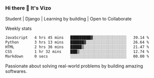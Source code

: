 ### Hi there 👋 It's Vizo

Student | Django | Learning by building | Open to Collaborate

Weekly stats
<!--START_SECTION:waka-->

```txt
JavaScript   4 hrs 45 mins   █████████▓░░░░░░░░░░░░░░░   39.14 %
Python       3 hrs 13 mins   ██████▓░░░░░░░░░░░░░░░░░░   26.64 %
HTML         2 hrs 36 mins   █████▒░░░░░░░░░░░░░░░░░░░   21.47 %
CSS          1 hr 32 mins    ███▒░░░░░░░░░░░░░░░░░░░░░   12.74 %
Markdown     0 secs          ░░░░░░░░░░░░░░░░░░░░░░░░░   00.00 %
```

<!--END_SECTION:waka-->


Passionate about solving real-world problems by building amazing softwares.
